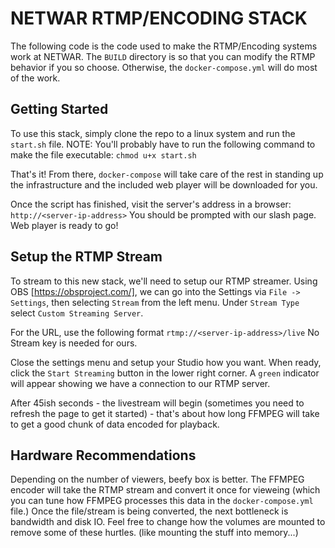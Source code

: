 NETWAR RTMP/ENCODING STACK
==========================
The following code is the code used to make the RTMP/Encoding systems work at NETWAR.
The `BUILD` directory is so that you can modify the RTMP behavior if you so choose. Otherwise, the `docker-compose.yml` will do most of the work.

Getting Started
---------------
To use this stack, simply clone the repo to a linux system and run the `start.sh` file.
NOTE: You'll probably have to run the following command to make the file executable: `chmod u+x start.sh`

That's it! From there, `docker-compose` will take care of the rest in standing up the infrastructure and the included web player will be downloaded for you.

Once the script has finished, visit the server's address in a browser: `http://<server-ip-address>`
You should be prompted with our slash page. Web player is ready to go!

Setup the RTMP Stream
---------------------
To stream to this new stack, we'll need to setup our RTMP streamer. 
Using OBS [https://obsproject.com/], we can go into the Settings via `File -> Settings`, then selecting `Stream` from the left menu.
Under `Stream Type` select `Custom Streaming Server`.

For the URL, use the following format `rtmp://<server-ip-address>/live`
No Stream key is needed for ours.

Close the settings menu and setup your Studio how you want.
When ready, click the `Start Streaming` button in the lower right corner. A `green` indicator will appear showing we have a connection to our RTMP server.

After 45ish seconds - the livestream will begin (sometimes you need to refresh the page to get it started) - that's about how long FFMPEG will take to get a good chunk of data encoded for playback.

Hardware Recommendations
------------------------
Depending on the number of viewers, beefy box is better. The FFMPEG encoder will take the RTMP stream and convert it once for vieweing (which you can tune how FFMPEG processes this data in the `docker-compose.yml` file.) Once the file/stream is being converted, the next bottleneck is bandwidth and disk IO. Feel free to change how the volumes are mounted to remove some of these hurtles. (like mounting the stuff into memory...)